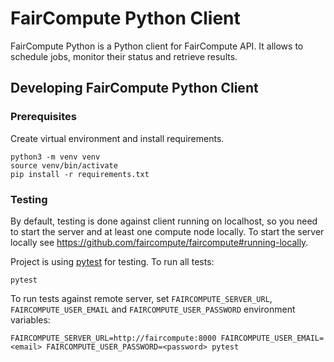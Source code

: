# FairCompute Python Client

FairCompute Python is a Python client for FairCompute API.
It allows to schedule jobs, monitor their status and retrieve results.

## Developing FairCompute Python Client

### Prerequisites

Create virtual environment and install requirements.
```shell
python3 -m venv venv
source venv/bin/activate
pip install -r requirements.txt
```

### Testing

By default, testing is done against client running on localhost,
so you need to start the server and at least one compute node locally.
To start the server locally see https://github.com/faircompute/faircompute#running-locally.

Project is using [pytest](https://docs.pytest.org/en/latest/) for testing. To run all tests:
```shell
pytest
```

To run tests against remote server, set `FAIRCOMPUTE_SERVER_URL`, `FAIRCOMPUTE_USER_EMAIL`
and `FAIRCOMPUTE_USER_PASSWORD` environment variables:
```shell
FAIRCOMPUTE_SERVER_URL=http://faircompute:8000 FAIRCOMPUTE_USER_EMAIL=<email> FAIRCOMPUTE_USER_PASSWORD=<password> pytest
```
